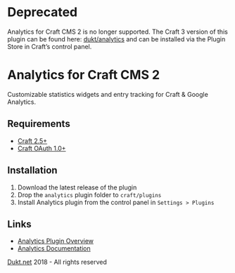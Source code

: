 # Deprecated
Analytics for Craft CMS 2 is no longer supported. The Craft 3 version of this plugin can be found here: [dukt/analytics](https://github.com/dukt/analytics) and can be installed via the Plugin Store in Craft’s control panel.

# Analytics for Craft CMS 2
Customizable statistics widgets and entry tracking for Craft & Google Analytics.

## Requirements

- [Craft 2.5+](https://craftcms.com/)
- [Craft OAuth 1.0+](https://dukt.net/oauth)

## Installation

1. Download the latest release of the plugin
2. Drop the `analytics` plugin folder to `craft/plugins`
3. Install Analytics plugin from the control panel in `Settings > Plugins`

## Links

- [Analytics Plugin Overview](https://dukt.net/analytics/)
- [Analytics Documentation](https://dukt.net/analytics/docs)

[Dukt.net](https://dukt.net/) 2018 - All rights reserved
